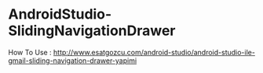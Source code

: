 # AndroidStudio-SlidingNavigationDrawer

How To Use : http://www.esatgozcu.com/android-studio/android-studio-ile-gmail-sliding-navigation-drawer-yapimi

